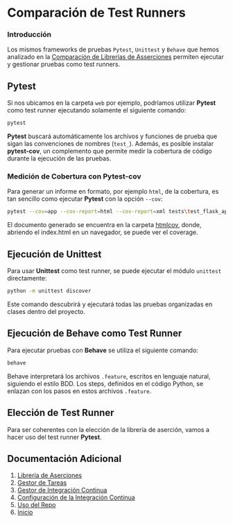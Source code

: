 # Comparación de Test Runners

### Introducción
Los mismos frameworks de pruebas `Pytest`, `Unittest` y `Behave` que hemos analizado en la [Comparación de Librerías de Asserciones](./assertion_library.md) permiten ejecutar y gestionar pruebas como test runners.

## Pytest
Si nos ubicamos en la carpeta `web` por ejemplo, podríamos utilizar **Pytest** como test runner ejecutando solamente el siguiente comando:

```bash
pytest
```

**Pytest** buscará automáticamente los archivos y funciones de prueba que sigan las convenciones de nombres (`test_`). Además, es posible instalar **pytest-cov**, un complemento que permite medir la cobertura de código durante la ejecución de las pruebas.

### Medición de Cobertura con Pytest-cov
Para generar un informe en formato, por ejemplo `html`, de la cobertura, es tan sencillo como ejecutar **Pytest** con la opción `--cov`:

```bash
pytest --cov=app --cov-report=html --cov-report=xml tests\test_flask_app.py
```

El documento generado se encuentra en la carpeta [htmlcov](../../src/web/htmlcov/), donde, abriendo el index.html en un navegador, se puede ver el coverage.

## Ejecución de Unittest
Para usar **Unittest** como test runner, se puede ejecutar el módulo `unittest` directamente:

```bash
python -m unittest discover
```

Este comando descubrirá y ejecutará todas las pruebas organizadas en clases dentro del proyecto.

## Ejecución de Behave como Test Runner
Para ejecutar pruebas con **Behave** se utiliza el siguiente comando:

```bash
behave
```

Behave interpretará los archivos `.feature`, escritos en lenguaje natural, siguiendo el estilo BDD. Los steps, definidos en el código Python, se enlazan con los pasos en estos archivos `.feature`.

## Elección de Test Runner
Para ser coherentes con la elección de la librería de aserción, vamos a hacer uso del test runner **Pytest**.

## Documentación Adicional
1. [Librería de Aserciones](assertion_library.md)
2. [Gestor de Tareas](tasks_manager.md)
3. [Gestor de Integración Continua](continous_integration.md)
4. [Configuración de la Integración Continua](../hito2.md)
5. [Uso del Repo](repo_usage.md)
6. [Inicio](../README.md)